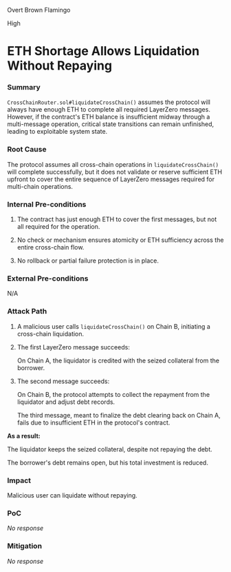 Overt Brown Flamingo

High

# ETH Shortage Allows Liquidation Without Repaying

### Summary

`CrossChainRouter.sol#liquidateCrossChain()` assumes the protocol will always have enough ETH to complete all required LayerZero messages. However, if the contract's ETH balance is insufficient midway through a multi-message operation, critical state transitions can remain unfinished, leading to exploitable system state.

### Root Cause

The protocol assumes all cross-chain operations in `liquidateCrossChain()` will complete successfully, but it does not validate or reserve sufficient ETH upfront to cover the entire sequence of LayerZero messages required for multi-chain operations.

### Internal Pre-conditions

1. The contract has just enough ETH to cover the first messages, but not all required for the operation.

2. No check or mechanism ensures atomicity or ETH sufficiency across the entire cross-chain flow.

3. No rollback or partial failure protection is in place.

### External Pre-conditions

N/A

### Attack Path

1. A malicious user calls `liquidateCrossChain()` on Chain B, initiating a cross-chain liquidation.

2. The first LayerZero message succeeds:

   On Chain A, the liquidator is credited with the seized collateral from the borrower.

3. The second message succeeds:

   On Chain B, the protocol attempts to collect the repayment from the liquidator and adjust debt records.

   The third message, meant to finalize the debt clearing back on Chain A, fails due to insufficient ETH in the protocol's contract.

**As a result:**

   The liquidator keeps the seized collateral, despite not repaying the debt.

   The borrower's debt remains open, but his total investment is reduced.

### Impact

Malicious user can liquidate without repaying.

### PoC

_No response_

### Mitigation

_No response_